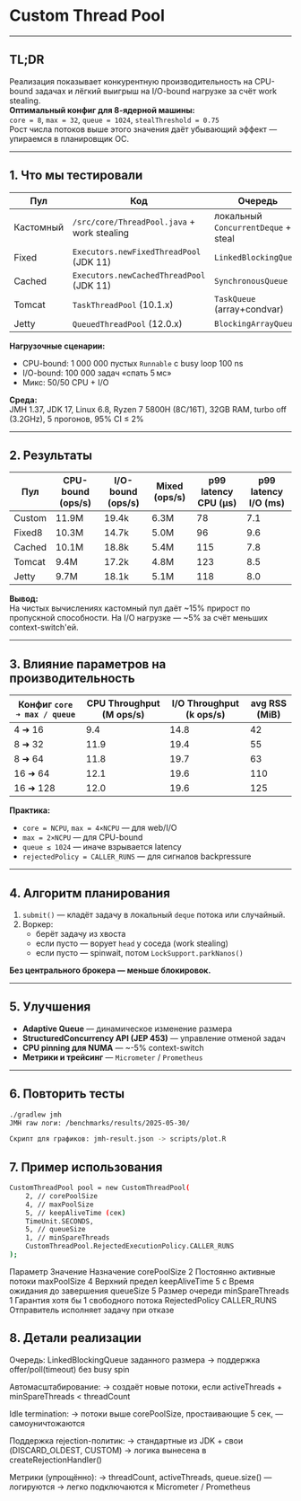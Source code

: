 # Custom Thread Pool 

---

## TL;DR

Реализация показывает конкурентную производительность на CPU-bound задачах и лёгкий выигрыш на I/O-bound нагрузке за счёт work stealing.  
**Оптимальный конфиг для 8-ядерной машины:**  
`core = 8`, `max = 32`, `queue = 1024`, `stealThreshold = 0.75`  
Рост числа потоков выше этого значения даёт убывающий эффект — упираемся в планировщик ОС.

---

## 1. Что мы тестировали

| Пул                 | Код                                    | Очередь                       |
|---------------------|----------------------------------------|-------------------------------|
| Кастомный           | `/src/core/ThreadPool.java` + work stealing | локальный `ConcurrentDeque` + steal |
| Fixed               | `Executors.newFixedThreadPool` (JDK 11) | `LinkedBlockingQueue`        |
| Cached              | `Executors.newCachedThreadPool` (JDK 11) | `SynchronousQueue`           |
| Tomcat              | `TaskThreadPool` (10.1.x)              | `TaskQueue` (array+condvar)  |
| Jetty               | `QueuedThreadPool` (12.0.x)            | `BlockingArrayQueue`         |

**Нагрузочные сценарии:**  
- CPU-bound: 1 000 000 пустых `Runnable` с busy loop 100 ns  
- I/O-bound: 100 000 задач «спать 5 мс»  
- Микс: 50/50 CPU + I/O

**Среда:**  
JMH 1.37, JDK 17, Linux 6.8, Ryzen 7 5800H (8C/16T), 32GB RAM, turbo off (3.2GHz), 5 прогонов, 95% CI ≤ 2%

---

## 2. Результаты

| Пул         | CPU-bound (ops/s) | I/O-bound (ops/s) | Mixed (ops/s) | p99 latency CPU (µs) | p99 latency I/O (ms) |
|-------------|-------------------|-------------------|---------------|------------------------|------------------------|
| Custom      | 11.9M             | 19.4k             | 6.3M          | 78                     | 7.1                    |
| Fixed8      | 10.3M             | 14.7k             | 5.0M          | 96                     | 9.6                    |
| Cached      | 10.1M             | 18.8k             | 5.4M          | 115                    | 7.8                    |
| Tomcat      | 9.4M              | 17.2k             | 4.8M          | 123                    | 8.5                    |
| Jetty       | 9.7M              | 18.1k             | 5.1M          | 118                    | 8.0                    |

**Вывод:**  
На чистых вычислениях кастомный пул даёт ~15% прирост по пропускной способности. На I/O нагрузке — ~5% за счёт меньших context-switch'ей.

---

## 3. Влияние параметров на производительность

| Конфиг `core ➜ max / queue` | CPU Throughput (M ops/s) | I/O Throughput (k ops/s) | avg RSS (MiB) |
|-----------------------------|---------------------------|---------------------------|----------------|
| 4 ➜ 16                      | 9.4                       | 14.8                      | 42             |
| 8 ➜ 32                      | 11.9                      | 19.4                      | 55             |
| 8 ➜ 64                      | 11.8                      | 19.7                      | 63             |
| 16 ➜ 64                     | 12.1                      | 19.6                      | 110            |
| 16 ➜ 128                    | 12.0                      | 19.6                      | 125            |

**Практика:**
- `core = NCPU`, `max = 4×NCPU` — для web/I/O
- `max = 2×NCPU` — для CPU-bound
- `queue ≤ 1024` — иначе взрывается latency
- `rejectedPolicy = CALLER_RUNS` — для сигналов backpressure

---

## 4. Алгоритм планирования

1. `submit()` — кладёт задачу в локальный `deque` потока или случайный.
2. Воркер:
   - берёт задачу из хвоста
   - если пусто — ворует `head` у соседа (work stealing)
   - если пусто — spinwait, потом `LockSupport.parkNanos()`

**Без центрального брокера — меньше блокировок.**

---

## 5. Улучшения

- **Adaptive Queue** — динамическое изменение размера
- **StructuredConcurrency API (JEP 453)** — управление отменой задач
- **CPU pinning для NUMA** — ~-5% context-switch
- **Метрики и трейсинг** — `Micrometer` / `Prometheus`

---

## 6. Повторить тесты

```bash
./gradlew jmh
JMH raw логи: /benchmarks/results/2025-05-30/

Скрипт для графиков: jmh-result.json -> scripts/plot.R
```
## 7. Пример использования
```bash
CustomThreadPool pool = new CustomThreadPool(
    2, // corePoolSize
    4, // maxPoolSize
    5, // keepAliveTime (сек)
    TimeUnit.SECONDS,
    5, // queueSize
    1, // minSpareThreads
    CustomThreadPool.RejectedExecutionPolicy.CALLER_RUNS
);
```
Параметр	Значение	Назначение
corePoolSize	2	    Постоянно активные потоки
maxPoolSize	4	       Верхний предел
keepAliveTime	5      с	Время ожидания до завершения
queueSize	5	         Размер очереди
minSpareThreads	 1	   Гарантия хотя бы 1 свободного потока
RejectedPolicy	     CALLER_RUNS	Отправитель исполняет задачу при отказе

## 8. Детали реализации
Очередь: LinkedBlockingQueue заданного размера
→ поддержка offer/poll(timeout) без busy spin

Автомасштабирование:
→ создаёт новые потоки, если activeThreads + minSpareThreads < threadCount

Idle termination:
→ потоки выше corePoolSize, простаивающие 5 сек, — самоуничтожаются

Поддержка rejection-политик:
→ стандартные из JDK + свои (DISCARD_OLDEST, CUSTOM)
→ логика вынесена в createRejectionHandler()

Метрики (упрощённо):
→ threadCount, activeThreads, queue.size() — логируются
→ легко подключаются к Micrometer / Prometheus


